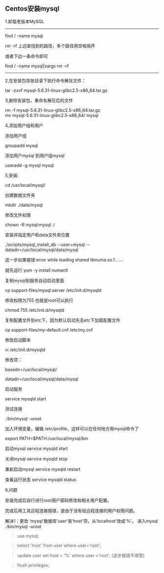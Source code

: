 ## Centos安装mysql
1.卸载老版本MySQL
<hr/>
find / -name mysql

rm -rf 上边查找到的路径，多个路径用空格隔开

或者下边一条命令即可

find / -name mysql|xargs rm -rf
<hr/>

2,在安装包存放目录下执行命令解压文件：

tar -zxvf mysql-5.6.31-linux-glibc2.5-x86_64.tar.gz

3,删除安装包，重命名解压后的文件

rm -f mysql-5.6.31-linux-glibc2.5-x86_64.tar.gz<br/>
mv mysql-5.6.31-linux-glibc2.5-x86_64/ mysql

4,添加用户组和用户

添加用户组

groupadd mysql

添加用户mysql 到用户组mysql

useradd -g mysql mysql

5,安装:

cd /usr/local/mysql/

创建数据文件夹

mkdir ./data/mysql

修改文件权限

chown -R mysql:mysql ./

安装并指定用户和data文件夹位置

./scripts/mysql_install_db --user=mysql --datadir=/usr/local/mysql/data/mysql

这一步如果报错:error while loading shared libnuma.so.1....... 

就先运行 yum -y install numactl

复制mysql到服务自动启动里面

cp support-files/mysql.server /etc/init.d/mysqld

修改权限为755 也就是root可以执行

chmod 755 /etc/init.d/mysqld

复制配置文件到etc下，因为默认启动先去etc下加载配置文件

cp support-files/my-default.cnf /etc/my.cnf
 
修改启动脚本

vi /etc/init.d/mysqld
 
修改项：

basedir=/usr/local/mysql/

datadir=/usr/local/mysql/data/mysql
 
启动服务

service mysqld start
 
测试连接

./bin/mysql -uroot
 
加入环境变量，编辑 /etc/profile，这样可以在任何地方用mysql命令了

export PATH=$PATH:/usr/local/mysql/bin
 
 
启动mysql
service mysqld start

关闭mysql
service mysqld stop

重新启动mysql
service mysqld restart

查看运行状态
service mysqld status

6,问题

安装完成后自行进行root用户密码修改和相关用户配置。

完成后用工具远程连接报错，是由于没有给远程连接的用户权限问题。 

解决1：更改 ‘mysql'数据库‘user'表‘host'项，从‘localhost'改成‘%'。
进入mysql
./bin/mysql -uroot

>use mysql;

>select 'host' from user where user='root';

>update user set host = '%' where user ='root';   (这步报错不用管)

>flush privileges;
